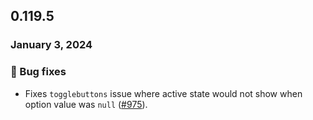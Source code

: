 ## 0.119.5

### January 3, 2024

### 🐛 Bug fixes

- Fixes `togglebuttons` issue where active state would not show when option value was `null` ([#975](https://github.com/formkit/formkit/issues/1076)).

